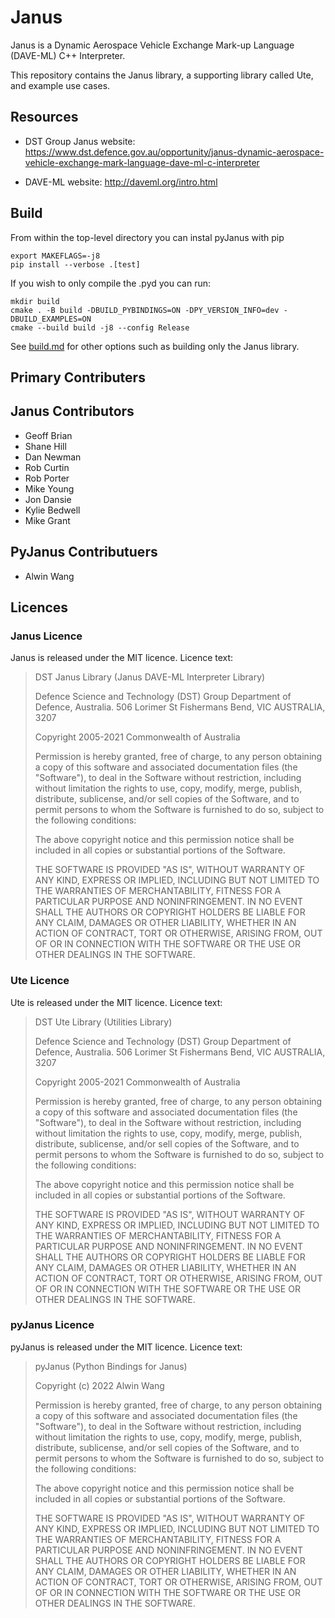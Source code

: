 # Janus

Janus is a Dynamic Aerospace Vehicle Exchange Mark-up Language (DAVE-ML) C++ Interpreter.

This repository contains the Janus library, a supporting library called Ute, and example use cases.

## Resources

- DST Group Janus website: <https://www.dst.defence.gov.au/opportunity/janus-dynamic-aerospace-vehicle-exchange-mark-language-dave-ml-c-interpreter>

- DAVE-ML website: <http://daveml.org/intro.html>

## Build

From within the top-level directory you can instal pyJanus with pip

```console
export MAKEFLAGS=-j8
pip install --verbose .[test]
```

If you wish to only compile the .pyd you can run:

```console
mkdir build
cmake . -B build -DBUILD_PYBINDINGS=ON -DPY_VERSION_INFO=dev -DBUILD_EXAMPLES=ON
cmake --build build -j8 --config Release
```

See [build.md](./BUILD.md) for other options such as building only the Janus library.

## Primary Contributers

## Janus Contributors

- Geoff Brian
- Shane Hill
- Dan Newman
- Rob Curtin
- Rob Porter
- Mike Young
- Jon Dansie
- Kylie Bedwell
- Mike Grant

## PyJanus Contributuers

- Alwin Wang

## Licences

### Janus Licence

Janus is released under the MIT licence. Licence text:

> DST Janus Library (Janus DAVE-ML Interpreter Library)
>
> Defence Science and Technology (DST) Group
> Department of Defence, Australia.
> 506 Lorimer St
> Fishermans Bend, VIC
> AUSTRALIA, 3207
>
> Copyright 2005-2021 Commonwealth of Australia
>
> Permission is hereby granted, free of charge, to any person obtaining a copy of this
> software and associated documentation files (the "Software"), to deal in the Software
> without restriction, including without limitation the rights to use, copy, modify,
> merge, publish, distribute, sublicense, and/or sell copies of the Software, and to
> permit persons to whom the Software is furnished to do so, subject to the following
> conditions:
>
> The above copyright notice and this permission notice shall be included in all copies
> or substantial portions of the Software.
>
> THE SOFTWARE IS PROVIDED "AS IS", WITHOUT WARRANTY OF ANY KIND, EXPRESS OR IMPLIED,
> INCLUDING BUT NOT LIMITED TO THE WARRANTIES OF MERCHANTABILITY, FITNESS FOR A PARTICULAR
> PURPOSE AND NONINFRINGEMENT. IN NO EVENT SHALL THE AUTHORS OR COPYRIGHT HOLDERS BE
> LIABLE FOR ANY CLAIM, DAMAGES OR OTHER LIABILITY, WHETHER IN AN ACTION OF CONTRACT, TORT
> OR OTHERWISE, ARISING FROM, OUT OF OR IN CONNECTION WITH THE SOFTWARE OR THE USE OR
> OTHER DEALINGS IN THE SOFTWARE.

### Ute Licence

Ute is released under the MIT licence. Licence text:

> DST Ute Library (Utilities Library)
>
> Defence Science and Technology (DST) Group
> Department of Defence, Australia.
> 506 Lorimer St
> Fishermans Bend, VIC
> AUSTRALIA, 3207
>
> Copyright 2005-2021 Commonwealth of Australia
>
> Permission is hereby granted, free of charge, to any person obtaining a copy of this
> software and associated documentation files (the "Software"), to deal in the Software
> without restriction, including without limitation the rights to use, copy, modify,
> merge, publish, distribute, sublicense, and/or sell copies of the Software, and to
> permit persons to whom the Software is furnished to do so, subject to the following
> conditions:
>
> The above copyright notice and this permission notice shall be included in all copies
> or substantial portions of the Software.
>
> THE SOFTWARE IS PROVIDED "AS IS", WITHOUT WARRANTY OF ANY KIND, EXPRESS OR IMPLIED,
> INCLUDING BUT NOT LIMITED TO THE WARRANTIES OF MERCHANTABILITY, FITNESS FOR A PARTICULAR
> PURPOSE AND NONINFRINGEMENT. IN NO EVENT SHALL THE AUTHORS OR COPYRIGHT HOLDERS BE
> LIABLE FOR ANY CLAIM, DAMAGES OR OTHER LIABILITY, WHETHER IN AN ACTION OF CONTRACT, TORT
> OR OTHERWISE, ARISING FROM, OUT OF OR IN CONNECTION WITH THE SOFTWARE OR THE USE OR
> OTHER DEALINGS IN THE SOFTWARE.

### pyJanus Licence

pyJanus is released under the MIT licence. Licence text:

> pyJanus (Python Bindings for Janus)
>
> Copyright (c) 2022 Alwin Wang
>
> Permission is hereby granted, free of charge, to any person obtaining a copy
> of this software and associated documentation files (the "Software"), to deal
> in the Software without restriction, including without limitation the rights
> to use, copy, modify, merge, publish, distribute, sublicense, and/or sell
> copies of the Software, and to permit persons to whom the Software is
> furnished to do so, subject to the following conditions:
>
> The above copyright notice and this permission notice shall be included in all
> copies or substantial portions of the Software.
>
> THE SOFTWARE IS PROVIDED "AS IS", WITHOUT WARRANTY OF ANY KIND, EXPRESS OR
> IMPLIED, INCLUDING BUT NOT LIMITED TO THE WARRANTIES OF MERCHANTABILITY,
> FITNESS FOR A PARTICULAR PURPOSE AND NONINFRINGEMENT. IN NO EVENT SHALL THE
> AUTHORS OR COPYRIGHT HOLDERS BE LIABLE FOR ANY CLAIM, DAMAGES OR OTHER
> LIABILITY, WHETHER IN AN ACTION OF CONTRACT, TORT OR OTHERWISE, ARISING FROM,
> OUT OF OR IN CONNECTION WITH THE SOFTWARE OR THE USE OR OTHER DEALINGS IN THE
> SOFTWARE.
